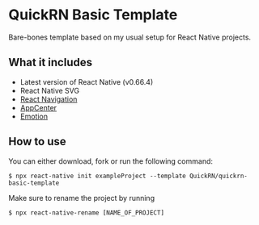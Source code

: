# QuickRN Basic Template

Bare-bones template based on my usual setup for React Native projects.

## What it includes

- Latest version of React Native (v0.66.4)
- React Native SVG
- [React Navigation](https://reactnavigation.org/)
- [AppCenter](https://appcenter.ms)
- [Emotion](https://emotion.sh/docs/introduction)


## How to use

You can either download, fork or run the following command:

```$ npx react-native init exampleProject --template QuickRN/quickrn-basic-template```

Make sure to rename the project by running

```$ npx react-native-rename [NAME_OF_PROJECT]```
